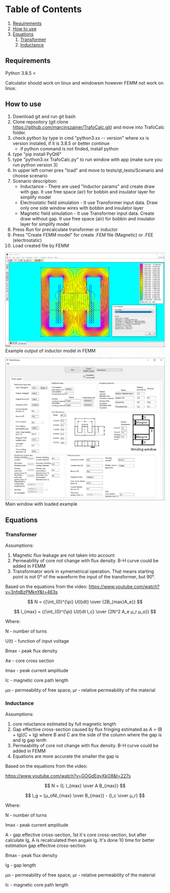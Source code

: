# Table of Contents
1. [Requirements](#Requirements)
2. [How to use](#Howtouse)
3. [Equations](#equations)
    1. [Transformer](#transformer)
    2. [Inductance](#inductance)

## Requirements <a name="Requirements"></a>
Python 3.8.5 <

Calculator should work on linux and windowsm
however FEMM not work on linux. 

## How to use <a name="Howtouse"></a>


1. Download git and run git bash
2. Clone repository (git clone https://github.com/marcinszajner/TrafoCalc.git) and move into TrafoCalc folder.
3. check python by type in cmd "python3.xx -- version" where xx is version instaled, if it is 3.8.5 
or better continue
    - if python command is not finded, install python
3. type "pip install PyQt6"
4. type "python3.xx TrafoCalc.py" to run window with app (make sure you run python version 3)
5. In upper left corner pres "load" and move to tests/qt_tests/Scenario and choose scenario
6. Scenario description:
    - Inductance - There are used "Inductor params" and create draw with gap.
    It use free space (air) for bobbin and insulator layer for simplify model
    - Electrostatic field simulation - It use Transformer input data. Draw only one side window wires
    with bobbin and insulator layer
    - Magnetic field simulation - It use Transformer input data. Create draw without gap.
    It use free space (air) for bobbin and insulator layer for simplify model
6. Press Run for precalculate transformer or inductor
7. Press "Create FEMM model" for create .FEM file (Magnetic)
 or .FEE (electrostatic)
8. Load created file by FEMM

![Screenshot](image/example_inductor.png)
Example output of inductor model in FEMM

![Screenshot](image/window_example.png)
Main window with loaded example

## Equations <a name="equations"></a>

### Transformer <a name="transformer"></a>
Assumptions:
1. Magnetic flux leakage are not taken into account
2. Permeability of core not change with flux density. B-H curve could be added in FEMM
3. Transformator work in symemetrical operation. That means starting point is not 0° of the waveform the input of the transformer, but 90°.

Based on the equations from the video:
https://www.youtube.com/watch?v=3nfqBzPMknY&t=463s

$$ N = {{\int_{0}^{\pi} U(t)dt} \over {2B_{max}A_e}} $$

$$ I_{max} = {{\int_{0}^{\pi} U(t)dt l_c} \over {2N^2 A_e μ_r μ_o}} $$

Where:

N - number of turns

U(t) - function of input voltage

Bmax - peak flux density

Ae - core cross section

Imax - peak current amplitude

lc - magnetic core path length

μo - permeability of free space, μr - relative permeability of the material

### Inductance <a name="inductance"></a>
Assumptions:
1. core reluctance estimated by full magnetic length
2. Gap effective cross-section caused by flux fringing estimated as A = (B + lg)(C + lg) where B and C are the side of the column where the gap is and lg gap lenth
3. Permeability of core not change with flux density. B-H curve could be added in FEMM
4. Equations are more accurate the smaller the gap is

Based on the equations from the video:

https://www.youtube.com/watch?v=GOGdEgyXkO8&t=227s


$$ N = {L I_{max} \over A B_{max}} $$

$$ l_g = {μ_oNI_{max} \over B_{max}} - {l_c \over μ_r} $$

Where:

N - number of turns

Imax - peak current amplitude

A - gap effective cross-section, 1st it's core cross-section, but after calculate lg, A is recalculated then angain lg. It's done 10 time for better estimation gap effective cross-section

Bmax - peak flux density

lg - gap length

μo - permeability of free space, μr - relative permeability of the material

lc - magnetic core path length
